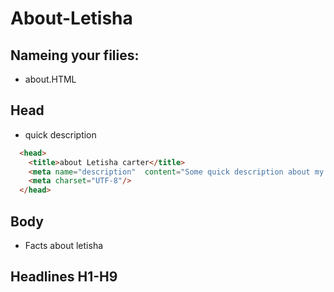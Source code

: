 # About-Letisha

## Nameing your filies:
- about.HTML

## Head
- quick description

``` HTML
  <head>
    <title>about Letisha carter</title>
    <meta name="description"  content="Some quick description about my website. 150-160 characters long" />
    <meta charset="UTF-8"/>
  </head>
  ```

## Body
- Facts about letisha

## Headlines H1-H9
